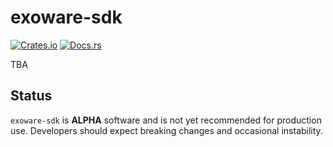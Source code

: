 # exoware-sdk

[![Crates.io](https://img.shields.io/crates/v/exoware-sdk.svg)](https://crates.io/crates/exoware-sdk)
[![Docs.rs](https://docs.rs/exoware-sdk/badge.svg)](https://docs.rs/exoware-sdk)

TBA

## Status

`exoware-sdk` is **ALPHA** software and is not yet recommended for production use. Developers should expect breaking changes and occasional instability.